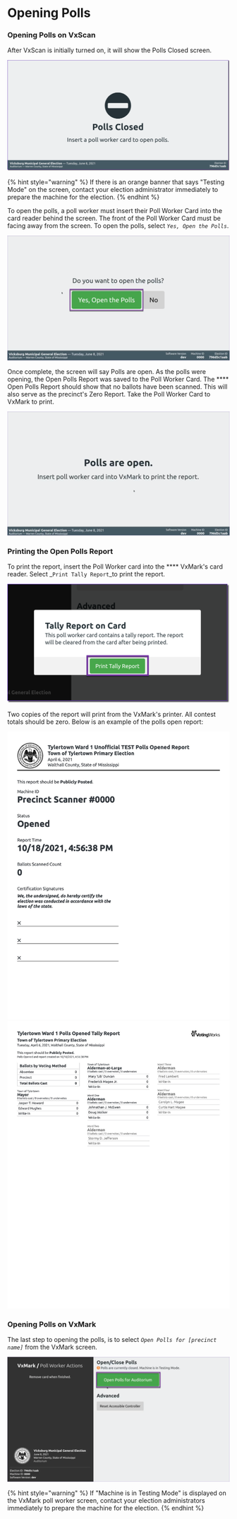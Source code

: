 # Opening Polls

### Opening Polls on VxScan

After VxScan is initially turned on, it will show the Polls Closed screen.

![](<../../.gitbook/assets/image (180).png>)

{% hint style="warning" %}
If there is an orange banner that says "Testing Mode" on the screen, contact your election administrator immediately to prepare the machine for the election.
{% endhint %}

To open the polls, a poll worker must insert their Poll Worker Card into the card reader behind the screen. The front of the Poll Worker Card must be facing away from the screen. To open the polls, select _`Yes, Open the Polls`_.

![](<../../.gitbook/assets/image (219).png>)

Once complete, the screen will say Polls are open. As the polls were opening, the Open Polls Report was saved to the Poll Worker Card. The **** Open Polls Report should show that no ballots have been scanned. This will also serve as the precinct's Zero Report. Take the Poll Worker Card to VxMark to print.

![](<../../.gitbook/assets/image (104).png>)

### Printing the Open Polls Report

To print the report, insert the Poll Worker card into the **** VxMark's card reader. Select _`Print Tally Report`_to print the report.

![](<../../.gitbook/assets/image (122).png>)

Two copies of the report will print from the VxMark's printer. All contest totals should be zero. Below is an example of the polls open report:

![Polls Open Report - Cover Page](<../../.gitbook/assets/polls-open-10-18-2021-pages-1 (2).jpg>) ![Polls Open Report - Results Page](<../../.gitbook/assets/polls-open-10-18-2021-pages-2 (2).jpg>)

### Opening Polls on VxMark

The last step to opening the polls, is to select _`Open Polls for [precinct name]`_ from the VxMark screen.

![](<../../.gitbook/assets/image (145).png>)

{% hint style="warning" %}
If "Machine is in Testing Mode" is displayed on the VxMark poll worker screen, contact your election administrators immediately to prepare the machine for the election.&#x20;
{% endhint %}
